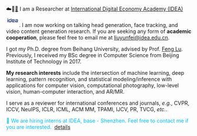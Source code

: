 ☁️🪽[💓](echo/) I am a Researcher at [International Digital Economy Academy (IDEA)](https://idea.edu.cn)<img src='./images/idea.jpg' style='width: 2.5em;'>. 
I am now working on talking head generation, face tracking, and video content generation research. If you are seeking any form of **academic cooperation**, please feel free to email me at [liuyunfei@idea.edu.cn](liuyunfei@idea.edu.cn).

I got my Ph.D. degree from Beihang University, advised by Prof. [Feng Lu](http://shi.buaa.edu.cn/lufeng/en/index.htm). Previously, I received my BSc degree in Computer Science from Beijing Institute of Technology in 2017.

**My research interests** include the intersection of machine learning, deep learning, pattern recognition, and statistical modeling/inference with applications for computer vision, computational photography, low-level vision, human-computer interaction, and AR/MR. 

I serve as a reviewer for international conferences and journals, *e.g.*, CVPR, ICCV, NeuIPS, ICLR, ICML, ACM MM, TPAMI, IJCV, PR, TVCG, *etc.*.

<font color=DeepSkyBlue>📢 We are hiring interns at IDEA, base - Shenzhen. Feel free to contact me if you are interested. </font>&nbsp;[details](https://zhuanlan.zhihu.com/p/582929545)
